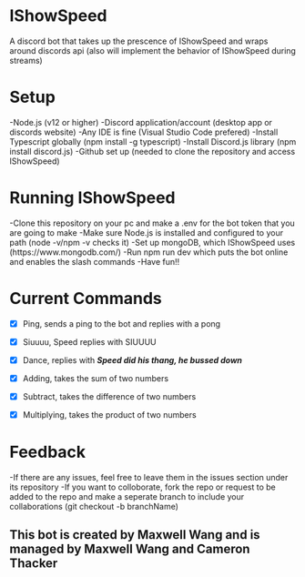 # IShowSpeed

A discord bot that takes up the prescence of IShowSpeed and wraps around discords api (also will implement the behavior of IShowSpeed during streams)

<h1>Setup</h1>
-Node.js (v12 or higher)
-Discord application/account (desktop app or discords website)
-Any IDE is fine (Visual Studio Code prefered)
-Install Typescript globally (npm install -g typescript)
-Install Discord.js library (npm install discord.js)
-Github set up (needed to clone the repository and access IShowSpeed)

<h1>Running IShowSpeed</h1>
-Clone this repository on your pc and make a .env for the bot token that you are going to make
-Make sure Node.js is installed and configured to your path (node -v/npm -v checks it)
-Set up mongoDB, which IShowSpeed uses (https://www.mongodb.com/)
-Run npm run dev which puts the bot online and enables the slash commands
-Have fun!!


<h1>Current Commands</h1>

- [X] Ping, sends a ping to the bot and replies with a pong
- [X] Siuuuu, Speed replies with SIUUUU
- [X] Dance, replies with ***Speed did his thang, he bussed down***
- [X] Adding, takes the sum of two numbers
- [X] Subtract, takes the difference of two numbers
- [X] Multiplying, takes the product of two numbers


<h1>Feedback</h1>
-If there are any issues, feel free to leave them in the issues section under its repository
-If you want to colloborate, fork the repo or request to be added to the repo and make a seperate branch to include your collaborations (git checkout -b branchName)

<h2>This bot is created by Maxwell Wang and is managed by Maxwell Wang and Cameron Thacker</h2>